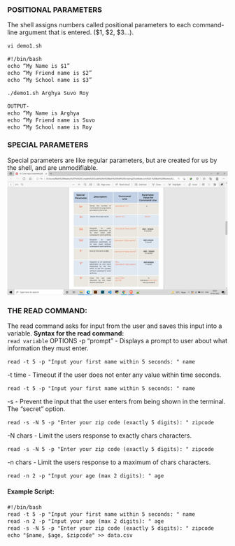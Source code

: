 ### POSITIONAL PARAMETERS
The shell assigns numbers called positional parameters to
each command-line argument that is entered. ($1, $2, $3…).
```
vi demo1.sh
```
```
#!/bin/bash
echo “My Name is $1”
echo “My Friend name is $2”
echo “My School name is $3”
```
```
./demo1.sh Arghya Suvo Roy
```
```
OUTPUT-
echo “My Name is Arghya
echo “My Friend name is Suvo 
echo “My School name is Roy
```
### SPECIAL PARAMETERS
Special parameters are like regular parameters, but are
created for us by the shell, and are unmodifiable.
<br/>
![Name](https://github.com/arghya-roy/bash_script/blob/main/Screenshot%20(620).png "i")

### THE READ COMMAND:
The read command asks for input from the user and saves
this input into a variable.
**Syntax for the read command:**<br/>
`read variable`
OPTIONS
-p “prompt” - Displays a prompt to user about what information
they must enter.
```
read -t 5 -p "Input your first name within 5 seconds: " name
```

-t time - Timeout if the user does not enter any value within
time seconds.
```
read -t 5 -p "Input your first name within 5 seconds: " name
```

-s - Prevent the input that the user enters from being
shown in the terminal. The “secret” option.
```
read -s -N 5 -p "Enter your zip code (exactly 5 digits): " zipcode
```
-N chars - Limit the users response to exactly chars characters.
```
read -s -N 5 -p "Enter your zip code (exactly 5 digits): " zipcode
```

-n chars - Limit the users response to a maximum of
chars characters.
```
read -n 2 -p "Input your age (max 2 digits): " age
```

#### Example Script:
```
#!/bin/bash
read -t 5 -p "Input your first name within 5 seconds: " name
read -n 2 -p "Input your age (max 2 digits): " age
read -s -N 5 -p "Enter your zip code (exactly 5 digits): " zipcode
echo "$name, $age, $zipcode" >> data.csv
```


